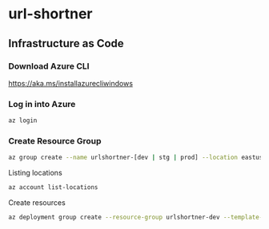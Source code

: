# url-shortner

## Infrastructure as Code

### Download Azure CLI

https://aka.ms/installazurecliwindows

### Log in into Azure

```bash
az login
```

### Create Resource Group

```bash
az group create --name urlshortner-[dev | stg | prod] --location eastus2
```

Listing locations

```bash
az account list-locations
```

Create resources

```bash
az deployment group create --resource-group urlshortner-dev --template-file .\infrastructure\main.bicep
```